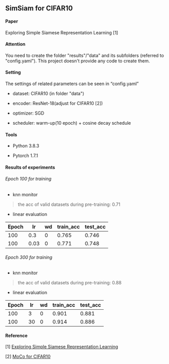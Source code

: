 ## SimSiam for CIFAR10

#### Paper

Exploring Simple Siamese Representation Learning [1]

#### Attention

You need to create the folder "results"/"data" and its subfolders (referred to "config.yaml"). This project doesn't provide any code to create them.

#### Setting

The settings of related parameters can be seen in “config.yaml”

- dataset: CIFAR10 (in folder "data")

- encoder: ResNet-18(adjust for CIFAR10 [2])
- optimizer: SGD
- scheduler: warm-up(10 epoch) + cosine decay schedule

#### Tools

- Python 3.8.3

- Pytorch 1.7.1

#### Results of experiments

###### Epoch 100 for training

- knn monitor

> the acc of valid datasets during pre-training: 0.71

- linear evaluation

| Epoch | lr   | wd   | train_acc | test_acc |
| ----- | ---- | ---- | --------- | -------- |
| 100   | 0.3  | 0    | 0.765     | 0.746    |
| 100   | 0.03 | 0    | 0.771     | 0.748    |

###### Epoch 300 for training

- knn monitor

> the acc of valid datasets during pre-training: 0.88

- linear evaluation

| Epoch | lr   | wd   | train_acc | test_acc |
| ----- | ---- | ---- | --------- | -------- |
| 100   | 3    | 0    | 0.901     | 0.881    |
| 100   | 30   | 0    | 0.914     | 0.886    |

#### Reference

[1] [Exploring Simple Siamese Representation Learning](https://arxiv.org/abs/2011.10566v1)

[2] [MoCo for CIFAR10](https://colab.research.google.com/github/facebookresearch/moco/blob/colab-notebook/colab/moco_cifar10_demo.ipynb)